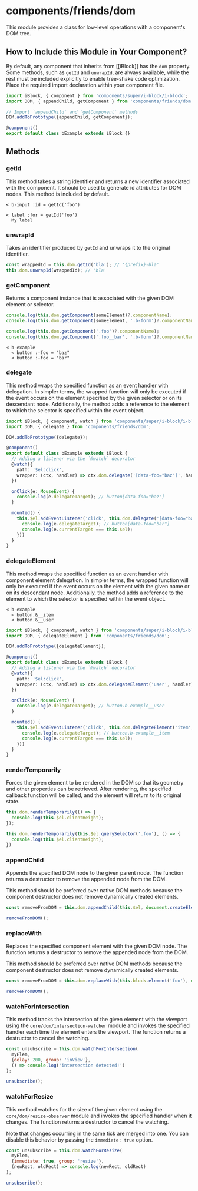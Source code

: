 # components/friends/dom

This module provides a class for low-level operations with a component's DOM tree.

## How to Include this Module in Your Component?

By default, any component that inherits from [[iBlock]] has the `dom` property.
Some methods, such as `getId` and `unwrapId`, are always available,
while the rest must be included explicitly to enable tree-shake code optimization.
Place the required import declaration within your component file.

```typescript
import iBlock, { component } from 'components/super/i-block/i-block';
import DOM, { appendChild, getComponent } from 'components/friends/dom';

// Import `appendChild` and `getComponent` methods
DOM.addToPrototype({appendChild, getComponent});

@component()
export default class bExample extends iBlock {}
```

## Methods

### getId

This method takes a string identifier and returns a new identifier associated with the component.
It should be used to generate id attributes for DOM nodes.
This method is included by default.

```
< b-input :id = getId('foo')

< label :for = getId('foo')
  My label
```

### unwrapId

Takes an identifier produced by `getId` and unwraps it to the original identifier.

```js
const wrappedId = this.dom.getId('bla'); // '{prefix}-bla'
this.dom.unwrapId(wrappedId); // 'bla'
```

### getComponent

Returns a component instance that is associated with the given DOM element or selector.

```js
console.log(this.dom.getComponent(someElement)?.componentName);
console.log(this.dom.getComponent(someElement, '.b-form')?.componentName);

console.log(this.dom.getComponent('.foo')?.componentName);
console.log(this.dom.getComponent('.foo__bar', '.b-form')?.componentName);
```

```
< b-example
  < button :-foo = "baz"
  < button :-foo = "bar"
```

### delegate

This method wraps the specified function as an event handler with delegation.
In simpler terms, the wrapped function will only be executed if the event occurs on the element specified by the given
selector or on its descendant node.
Additionally, the method adds a reference to the element to which the selector is specified within the event object.

```typescript
import iBlock, { component, watch } from 'components/super/i-block/i-block';
import DOM, { delegate } from 'components/friends/dom';

DOM.addToPrototype({delegate});

@component()
export default class bExample extends iBlock {
  // Adding a listener via the `@watch` decorator
  @watch({
    path: '$el:click',
    wrapper: (ctx, handler) => ctx.dom.delegate('[data-foo="baz"]', handler)
  })

  onClick(e: MouseEvent) {
    console.log(e.delegateTarget); // button[data-foo="baz"]
  }

  mounted() {
    this.$el.addEventListener('click', this.dom.delegate('[data-foo="bar"]', (e: MouseEvent) => {
      console.log(e.delegateTarget); // button[data-foo="bar"]
      console.log(e.currentTarget === this.$el);
    }))
  }
}
```

### delegateElement

This method wraps the specified function as an event handler with component element delegation.
In simpler terms, the wrapped function will only be executed if the event occurs on the element with the given name or
on its descendant node.
Additionally, the method adds a reference to the element to which the selector is specified within the event object.

```
< b-example
  < button.&__item
  < button.&__user
```

```typescript
import iBlock, { component, watch } from 'components/super/i-block/i-block';
import DOM, { delegateElement } from 'components/friends/dom';

DOM.addToPrototype({delegateElement});

@component()
export default class bExample extends iBlock {
  // Adding a listener via the `@watch` decorator
  @watch({
    path: '$el:click',
    wrapper: (ctx, handler) => ctx.dom.delegateElement('user', handler)
  })

  onClick(e: MouseEvent) {
    console.log(e.delegateTarget); // button.b-example__user
  }

  mounted() {
    this.$el.addEventListener('click', this.dom.delegateElement('item', (e: MouseEvent) => {
      console.log(e.delegateTarget); // button.b-example__item
      console.log(e.currentTarget === this.$el);
    }))
  }
}
```

### renderTemporarily

Forces the given element to be rendered in the DOM so that its geometry and other properties can be retrieved.
After rendering, the specified callback function will be called, and the element will return to its original state.

```js
this.dom.renderTemporarily(() => {
  console.log(this.$el.clientHeight);
});

this.dom.renderTemporarily(this.$el.querySelector('.foo'), () => {
  console.log(this.$el.clientHeight);
})
```

### appendChild

Appends the specified DOM node to the given parent node.
The function returns a destructor to remove the appended node from the DOM.

This method should be preferred over native DOM methods because the component destructor does not remove dynamically
created elements.

```js
const removeFromDOM = this.dom.appendChild(this.$el, document.createElement('button'));

removeFromDOM();
```

### replaceWith

Replaces the specified component element with the given DOM node.
The function returns a destructor to remove the appended node from the DOM.

This method should be preferred over native DOM methods because the component destructor does not remove dynamically
created elements.

```js
const removeFromDOM = this.dom.replaceWith(this.block.element('foo'), document.createElement('button'));

removeFromDOM();
```

### watchForIntersection

This method tracks the intersection of the given element with the viewport using the `core/dom/intersection-watcher`
module and invokes the specified handler each time the element enters the viewport.
The function returns a destructor to cancel the watching.

```js
const unsubscribe = this.dom.watchForIntersection(
  myElem,
  {delay: 200, group: 'inView'},
  () => console.log('intersection detected!')
);

unsubscribe();
```

### watchForResize

This method watches for the size of the given element using the `core/dom/resize-observer` module and invokes
the specified handler when it changes.
The function returns a destructor to cancel the watching.

Note that changes occurring in the same tick are merged into one.
You can disable this behavior by passing the `immediate: true` option.

```js
const unsubscribe = this.dom.watchForResize(
  myElem,
  {immediate: true, group: 'resize'},
  (newRect, oldRect) => console.log(newRect, oldRect)
);

unsubscribe();
```
